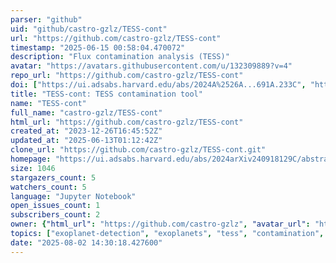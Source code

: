 ```yaml
---
parser: "github"
uid: "github/castro-gzlz/TESS-cont"
url: "https://github.com/castro-gzlz/TESS-cont"
timestamp: "2025-06-15 00:58:04.470072"
description: "Flux contamination analysis (TESS)"
avatar: "https://avatars.githubusercontent.com/u/132309889?v=4"
repo_url: "https://github.com/castro-gzlz/TESS-cont"
doi: ["https://ui.adsabs.harvard.edu/abs/2024A%2526A...691A.233C", "https://ui.adsabs.harvard.edu/abs/2025ascl.soft06004C/abstract"]
title: "TESS-cont: TESS contamination tool"
name: "TESS-cont"
full_name: "castro-gzlz/TESS-cont"
html_url: "https://github.com/castro-gzlz/TESS-cont"
created_at: "2023-12-26T16:45:52Z"
updated_at: "2025-06-13T01:12:42Z"
clone_url: "https://github.com/castro-gzlz/TESS-cont.git"
homepage: "https://ui.adsabs.harvard.edu/abs/2024arXiv240918129C/abstract"
size: 1046
stargazers_count: 5
watchers_count: 5
language: "Jupyter Notebook"
open_issues_count: 1
subscribers_count: 2
owner: {"html_url": "https://github.com/castro-gzlz", "avatar_url": "https://avatars.githubusercontent.com/u/132309889?v=4", "login": "castro-gzlz", "type": "User"}
topics: ["exoplanet-detection", "exoplanets", "tess", "contamination", "tess-photometry"]
date: "2025-08-02 14:30:18.427600"
---
```

